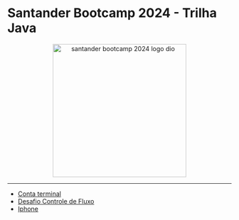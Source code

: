 # Santander Bootcamp 2024 - Trilha Java
<div align=center>
  <img src="https://hermes.dio.me/tracks/a039b34c-7aa8-4a3d-b765-07c8c837f67a.png" alt="santander bootcamp 2024 logo dio" width=300px>
</div>

---

- [Conta terminal](conta-banco/)
- [Desafio Controle de Fluxo](DesafioControleFluxo/)
- [Iphone](desafios/poo/readme.md)
